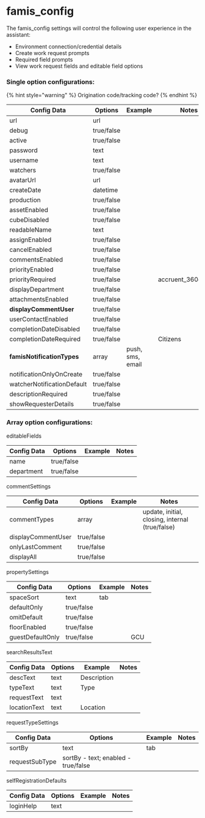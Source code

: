 # famis\_config

The famis\_config settings will control the following user experience in the assistant:

* Environment connection/credential details
* Create work request prompts
* Required field prompts
* View work request fields and editable field options

### Single option configurations:

{% hint style="warning" %}
Origination code/tracking code?
{% endhint %}

| Config Data                | Options    | Example          | Notes              |
| -------------------------- | ---------- | ---------------- | ------------------ |
| url                        | url        |                  |                    |
| debug                      | true/false |                  |                    |
| active                     | true/false |                  |                    |
| password                   | text       |                  |                    |
| username                   | text       |                  |                    |
| watchers                   | true/false |                  |                    |
| avatarUrl                  | url        |                  |                    |
| createDate                 | datetime   |                  |                    |
| production                 | true/false |                  |                    |
| assetEnabled               | true/false |                  |                    |
| cubeDisabled               | true/false |                  |                    |
| readableName               | text       |                  |                    |
| assignEnabled              | true/false |                  |                    |
| cancelEnabled              | true/false |                  |                    |
| commentsEnabled            | true/false |                  |                    |
| priorityEnabled            | true/false |                  |                    |
| priorityRequired           | true/false |                  | accruent\_360demom |
| displayDepartment          | true/false |                  |                    |
| attachmentsEnabled         | true/false |                  |                    |
| **displayCommentUser**     | true/false |                  |                    |
| userContactEnabled         | true/false |                  |                    |
| completionDateDisabled     | true/false |                  |                    |
| completionDateRequired     | true/false |                  | Citizens           |
| **famisNotificationTypes** | array      | push, sms, email |                    |
| notificationOnlyOnCreate   | true/false |                  |                    |
| watcherNotificationDefault | true/false |                  |                    |
| descriptionRequired        | true/false |                  |                    |
| showRequesterDetails       | true/false |                  |                    |

### Array option configurations:

editableFields

| Config Data | Options    | Example | Notes |
| ----------- | ---------- | ------- | ----- |
| name        | true/false |         |       |
| department  | true/false |         |       |

commentSettings

| Config Data        | Options    | Example | Notes                                           |
| ------------------ | ---------- | ------- | ----------------------------------------------- |
| commentTypes       | array      |         | update, initial, closing, internal (true/false) |
| displayCommentUser | true/false |         |                                                 |
| onlyLastComment    | true/false |         |                                                 |
| displayAll         | true/false |         |                                                 |

propertySettings

| Config Data      | Options    | Example | Notes |
| ---------------- | ---------- | ------- | ----- |
| spaceSort        | text       | tab     |       |
| defaultOnly      | true/false |         |       |
| omitDefault      | true/false |         |       |
| floorEnabled     | true/false |         |       |
| guestDefaultOnly | true/false |         | GCU   |

searchResultsText

| Config Data  | Options | Example     | Notes |
| ------------ | ------- | ----------- | ----- |
| descText     | text    | Description |       |
| typeText     | text    | Type        |       |
| requestText  | text    |             |       |
| locationText | text    | Location    |       |

requestTypeSettings

| Config Data    | Options                             | Example | Notes |
| -------------- | ----------------------------------- | ------- | ----- |
| sortBy         | text                                | tab     |       |
| requestSubType | sortBy - text; enabled - true/false |         |       |

selfRegistrationDefaults

| Config Data | Options | Example | Notes |
| ----------- | ------- | ------- | ----- |
| loginHelp   | text    |         |       |
